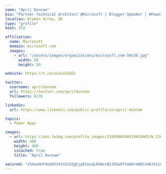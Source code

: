 ```yaml
---
name: "April Dunnam"
bio: "Partner Technical Architect @Microsoft | Blogger-Speaker | #PowerApps, #PowerAutomate, #Office365, #SharePoint | #WIT | #Karaoke Queen"
location: Broken Arrow, OK
type: "profile"
heat: 153

affiliation:
  name: Microsoft
  domain: microsoft.com
  images:
    - url: "/assets/images/organizations/microsoft.com-50x50.jpg"
      width: 50
      height: 50

website: https://t.co/enJuiGEQZc

twitter:
  username: aprildunnam
  url: https://twitter.com/aprildunnam
  followers: 6176

linkedin:
  url: https://www.linkedin.com/public-profile/in/april-dunnam

topics:
  - Power Apps

images:
  - url: https://pbs.twimg.com/profile_images/1326986540329918465/W_IJ6Ih2_400x400.jpg
    width: 400
    height: 400
    isCached: true
    title: "April Dunnam"

secured: "x5XaoHnFdu9U5247oZo5ZgSjpESozqLDGAorB2JOSa0TVamU+eN8CsH8J4JioXiAEXXMnqqOn+CXavHMY709KVaxv337+E4bUiDJShFcf55h26BlbiyQu9S2SxwVP3CGKNAOHqNNpZg/+fJTk/nLrlOVE6Zw9vxs3BIBipGeClfSnFj1meI68OwmSYFidVREigCga5E1EvYkr28EquX30nduvht0aJolhzzCr+FlqUbA+HlBzhuTlXRnbkECF31JY+xFWDybQRHqkrR+n+sb3N5aS0OkrQanIHHHdk4+plfiIGWXxA+C3iJpJeIeOTGJE33d2CwJSaf2c0Lp/rqlpQc67ghViWfx8+NBq+7uh5XzmwyoH9xtZ9Bjd2QCfR5vQKFStfCYtItTx5KhNG0T7JNVAPxU5ZsnDhvFu3BMAvE=;CvtgwrhXBiKHG/wUiXs3TQ=="
---
```


